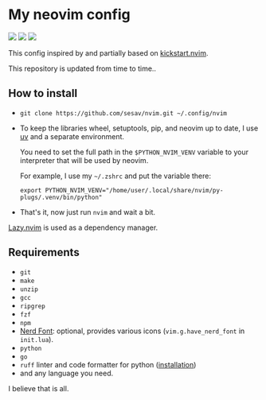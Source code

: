 # My neovim config
![](https://img.shields.io/github/repo-size/sesav/nvim)
![](https://img.shields.io/github/last-commit/sesav/nvim)
![](https://img.shields.io/github/languages/top/sesav/nvim)


This config inspired by and partially based on [kickstart.nvim](https://github.com/nvim-lua/kickstart.nvim).

This repository is updated from time to time..

## How to install
* `git clone https://github.com/sesav/nvim.git ~/.config/nvim`
* To keep the libraries wheel, setuptools, pip, and neovim up to date, I use
[uv](https://github.com/astral-sh/uv) and a separate environment.

  You need to set the full path in the `$PYTHON_NVIM_VENV` variable to your
  interpreter that will be used by neovim.

  For example, I use my `~/.zshrc` and put the variable there:

  ```shell
  export PYTHON_NVIM_VENV="/home/user/.local/share/nvim/py-plugs/.venv/bin/python"
  ```

* That's it, now just run `nvim` and wait a bit.

[Lazy.nvim](https://github.com/folke/lazy.nvim) is used as a dependency manager.

## Requirements
* `git`
* `make`
* `unzip`
* `gcc`
* `ripgrep`
* `fzf`
* `npm`
* [Nerd Font](https://www.nerdfonts.com/): optional, provides various icons
(`vim.g.have_nerd_font` in `init.lua`).
* `python`
* `go`
* `ruff` linter and code formatter for python ([installation](https://github.com/astral-sh/ruff?tab=readme-ov-file#installation)) 
* and any language you need.

I believe that is all.
